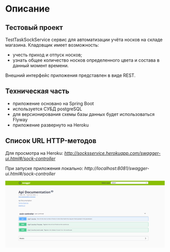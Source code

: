 # Описание
## Тестовый проект  
TestTaskSockService сервис для автоматизации учёта носков на складе магазина. Кладовщик имеет возможность:

* учесть приход и отпуск носков;
* узнать общее количество носков определенного цвета и состава в данный момент времени.

Внешний интерфейс приложения представлен в виде REST.
## Техническая часть
* приложение основано на Spring Boot
* используется СУБД postgreSQL
* для версионирования схемы базы данных будет использоваться Flyway
* приложение развернуто на Heroku

## Список URL HTTP-методов

Для просмотра на Heroku: *http://socksservice.herokuapp.com/swagger-ui.html#/sock-controller*  

При запуске приложения локально: *http://localhost:8081/swagger-ui.html#/sock-controller*

![](https://github.com/Aleshawork/TestTaskSockService/blob/master/src/main/resources/api-doc.png)
